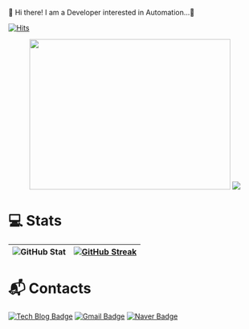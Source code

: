 👋  Hi there! I am a Developer interested in Automation...🚀 

[![Hits](https://hits.seeyoufarm.com/api/count/incr/badge.svg?url=https%3A%2F%2Fgithub.com%2FDongJu-Na&count_bg=%2379C83D&title_bg=%23555555&icon=&icon_color=%23E7E7E7&title=hits&edge_flat=false)](https://hits.seeyoufarm.com)
<div align="center">
 <img src="https://user-images.githubusercontent.com/40068674/161518262-ea900153-b027-4985-a130-b2e097096f52.gif" width="400" height="300">
  <a href="https://github.com/devxb/gitanimals">
   <img src="https://render.gitanimals.org/farms/DongJu-Na"/>
 </a>
 </div>

# 💻 Stats
![GitHub Stat](https://github-readme-stats.vercel.app/api?username=DongJu-Na&showicons=true&theme=radical&count_private=true) | [![GitHub Streak](https://streak-stats.demolab.com?user=DongJu-Na&theme=neon&hide_border=true&locale=ko&date_format=%5BY.%5Dn.j&mode=weekly)](https://github.com/DongJu-Na/DongJu-Na)
|----|----|
 
# :mailbox_with_mail: Contacts
[![Tech Blog Badge](http://img.shields.io/badge/-Tech%20blog-black?style=flat-square&logo=github&link=https://djlife.tistory.com)](https://djlife.tistory.com)
[![Gmail Badge](https://img.shields.io/badge/Gmail-d14836?style=flat-square&logo=Gmail&logoColor=white&link=mailto:ehdeld123@gmail.com)](mailto:ehdeld123@gmail.com)
[![Naver Badge](https://img.shields.io/badge/Naver-03C75A?style=flat-square&logo=Naver&logoColor=white&link=mailto:ehdeld123@naver.com)](mailto:ehdeld123@naver.com)
